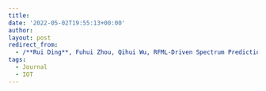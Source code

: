 ```yaml
---
title:
date: '2022-05-02T19:55:13+00:00'
author: 
layout: post
redirect_from:
  - /**Rui Ding**, Fuhui Zhou, Qihui Wu, RFML-Driven Spectrum Prediction: A Novel Model-Enabled Autoregressive Network, IEEE Internot of things Journal, vol. 9, no. 18, pp. 18164-18165, 2022./
tags:
  - Journal
  - IOT
---
```


